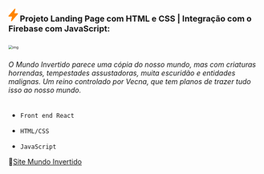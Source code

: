 ### [![DevSuperior logo](https://raw.githubusercontent.com/devsuperior/bds-assets/main/ds/devsuperior-logo-small.png)](https://raw.githubusercontent.com/devsuperior/bds-assets/main/ds/devsuperior-logo-small.png)  Projeto Landing Page com HTML e CSS | Integração com o Firebase com JavaScript:

​                                                                <img src="https://media.tenor.com/o5-5sYmgcm0AAAAC/stranger-things.gif" alt="img" style="zoom: 50%;" />    



###### O Mundo Invertido parece uma cópia do nosso mundo, mas com criaturas horrendas, tempestades assustadoras, muita escuridão e entidades malignas. Um reino controlado por Vecna, que tem planos de trazer tudo isso ao nosso mundo.



- `Front end React`

- `HTML/CSS`

- `JavaScript`

  

:link:[Site Mundo Invertido](https://eaemafe.github.io/semana-frontend-mundo-invertido/)